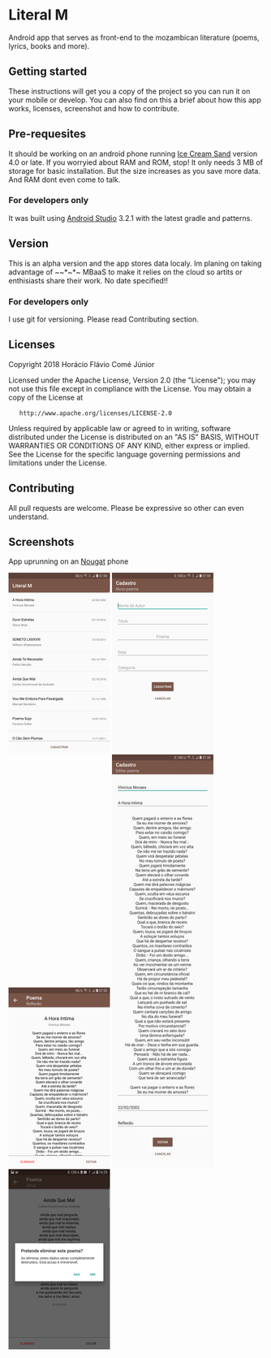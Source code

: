 # Literal M
Android app that serves as front-end to the mozambican literature (poems, lyrics, books and more).

## Getting started
These instructions will get you a copy of the project so you can run it on your mobile or develop.
You can also find on this a brief about how this app works, licenses, screenshot and how to contribute.

## Pre-requesites
It should be working on an android phone running [Ice Cream Sand](https://developer.android.com/about/versions/android-4.0-highlights) version 4.0 or late.
If you worryied about RAM and ROM, stop! It only needs 3 MB of storage for basic installation. But the size increases as you save more data. And RAM dont even come to talk.
### For developers only
It was built using [Android Studio](https://developer.android.com/studio/features/) 3.2.1 with the latest gradle and patterns.

## Version
This is an alpha version and the app stores data localy. Im planing on taking advantage of *~*~*~*~  MBaaS to make it relies on the cloud so artits or enthisiasts share their work. No date specified!!
### For developers only
I use git for versioning. Please read Contributing section.

## Licenses
   Copyright 2018 Horácio Flávio Comé Júnior

   Licensed under the Apache License, Version 2.0 (the "License");
   you may not use this file except in compliance with the License.
   You may obtain a copy of the License at

       http://www.apache.org/licenses/LICENSE-2.0

   Unless required by applicable law or agreed to in writing, software
   distributed under the License is distributed on an "AS IS" BASIS,
   WITHOUT WARRANTIES OR CONDITIONS OF ANY KIND, either express or implied.
   See the License for the specific language governing permissions and
   limitations under the License.
   
## Contributing
All pull requests are welcome. Please be expressive so other can even understand.

## Screenshots
App uprunning on an [Nougat](https://www.android.com/versions/nougat-7-0/) phone

![All poetries](screenshots/03.png) ![New poetry](screenshots/04.png) ![View poetry](screenshots/02.png) ![Edit poetry](screenshots/01.jpg) ![Delete poetry](screenshots/05.png)
